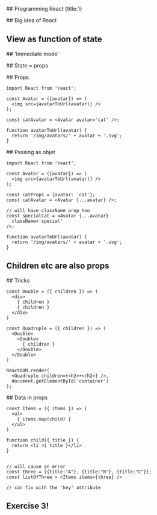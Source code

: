 
## Programming React
{title:1}

## Big idea of React

## View as function of state

## 'Immediate mode'


## State = props

<!-- TODO image showing what's rendered is decided by props -->

## Props

    import React from 'react';

    const Avatar = ({avatar}) => (
      <img src={avatarToUrl(avatar)} />
    );

    const catAvatar = <Avatar avatar='cat' />;

    function avatarToUrl(avatar) {
      return '/img/avatars/' + avatar + '.svg';
    } 

## Passing as objet

    import React from 'react';

    const Avatar = ({avatar}) => (
      <img src={avatarToUrl(avatar)} />
    );

    const catProps = {avatar: 'cat'};
    const catAvatar = <Avatar {...avatar} />;

    // will have className prop too
    const specialCat = <Avatar {...avatar}
      className='special'
    />;

    function avatarToUrl(avatar) {
      return '/img/avatars/' + avatar + '.svg';
    } 

## Children etc are also props

## Tricks

    const Double = ({ children }) => (
      <div>
        { children }
        { children }
      </div>
    )

    const Quadruple = ({ children }) => (
      <Double>
        <Double>
          { children }
        </Double>
      </Double>
    )

    ReactDOM.render(
      <Quadruple children={<h2>☀️</h2>} />,
      document.getElementById('container')
    );
  

## Data in props
    
    const Items = ({ items }) => (
      <ul>
        { items.map(child) }
      </ul>
    )

    function child({ title }) {
      return <li >{ title }</li>
    }

    
    // will cause an error
    const three = [{title:"A"}, {title:"B"}, {title:"C"}];
    const listOfThree = <Items items={three} />
  
    // can fix with the 'key' attribute

## Exercise 3!

    


